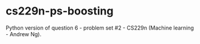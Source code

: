 # cs229n-ps-boosting
Python version of question 6 - problem set #2 - CS229n (Machine learning - Andrew Ng).
